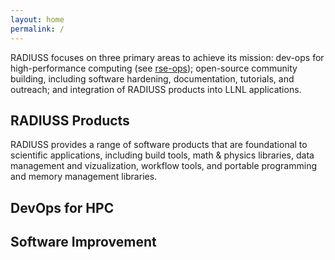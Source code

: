 ```yaml
---
layout: home
permalink: /
---
```


RADIUSS focuses on three primary areas to achieve its mission: dev-ops for
high-performance computing (see [rse-ops](https://rse-ops.github.io/));
open-source community building, including software hardening, documentation,
tutorials, and outreach; and integration of RADIUSS products into LLNL
applications.

## RADIUSS Products

RADIUSS provides a range of software products that are foundational to
scientific applications, including build tools, math & physics libraries, data
management and vizualization, workflow tools, and portable programming and
memory management libraries.

## DevOps for HPC



## Software Improvement